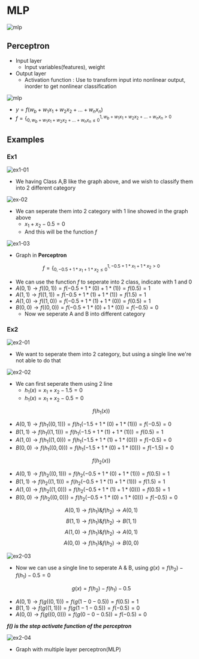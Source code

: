 # **MLP**
![mlp](Img/final/mlp00.png)
## Perceptron
- Input layer
    - Input variables(features), weight 
- Output layer
    - Activation function : Use to transform input into nonlinear output, inorder to get nonlinear classification

![mlp](Img/final/mlp01.png)
- $y = f(w_b+ w_1x_1+w_2x_2+...+w_nx_n)$
- $f = \{^{1, w_b+ w_1x_1+w_2x_2+...+w_nx_n \gt 0}_{0, w_b+ w_1x_1+w_2x_2+...+w_nx_n \le 0}$  
## Examples
### Ex1
![ex1-01](Img/final/ex1-01.png)
- We having Class A,B like the graph above, and we wish to classify them into 2 different category

![ex-02](Img/final/ex1-02.png)
- We can seperate them into 2 category with 1 line showed in the graph above
    - $x_1 + x_2 -0.5=0$
    - And this will be the function $f$

![ex1-03](Img/final/ex1-03.png)
- Graph in **Perceptron**


$$f = {\{}^{1, -0.5 + 1*x_1+1*x_2 \gt 0}_{0, -0.5+ 1*x_1+1*x_2 \le 0}$$
- We can use the function $f$ to seperate into 2 class, indicate with 1 and 0
- $A(0,1) \to f((0,1)) = f(-0.5+1*(0)+1*(1)) = f(0.5) = 1$ 
- $A(1,1) \to f((1,1)) = f(-0.5+1*(1)+1*(1)) = f(1.5) = 1$
- $A(1,0) \to f((1,0)) = f(-0.5+1*(1)+1*(0)) = f(0.5) = 1$
- $B(0,0) \to f((0,0)) = f(-0.5+1*(0)+1*(0)) = f(-0.5) = 0$
    - Now we seperate A and B into different category

### Ex2
![ex2-01](Img/final/ex2-01.png)
- We want to seperate them into 2 category, but using a single line we're not able to do that

![ex2-02](Img/final/ex2-02.png)
- We can first seperate them using 2 line
    - $h_1(x) = x_1 + x_2 - 1.5=0$
    - $h_1(x) = x_1 + x_2 - 0.5=0$

$$f(h_1(x))$$
- $A(0,1) \to f(h_1((0,1))) = f(h_1(-1.5+1*(0)+1*(1))) = f(-0.5) = 0$ 
- $B(1,1) \to f(h_1((1,1))) = f(h_1(-1.5+1*(1)+1*(1))) = f(0.5) = 1$
- $A(1,0) \to f(h_1((1,0))) = f(h_1(-1.5+1*(1)+1*(0))) = f(-0.5) = 0$
- $B(0,0) \to f(h_1((0,0))) = f(h_1(-1.5+1*(0)+1*(0))) = f(-1.5) = 0$

$$f(h_2(x))$$
- $A(0,1) \to f(h_2((0,1))) = f(h_2(-0.5+1*(0)+1*(1))) = f(0.5) = 1$ 
- $B(1,1) \to f(h_2((1,1))) = f(h_2(-0.5+1*(1)+1*(1))) = f(1.5) = 1$
- $A(1,0) \to f(h_2((1,0))) = f(h_2(-0.5+1*(1)+1*(0))) = f(0.5) = 1$
- $B(0,0) \to f(h_2((0,0))) = f(h_2(-0.5+1*(0)+1*(0))) = f(-0.5) = 0$

$$A(0,1) \to f(h_1) \& f(h_2) \to A(0,1)$$
$$B(1,1) \to f(h_1) \& f(h_2) \to B(1,1)$$
$$A(1,0) \to f(h_1) \& f(h_2) \to A(0,1)$$
$$A(0,0) \to f(h_1) \& f(h_2) \to B(0,0)$$

![ex2-03](Img/final/ex2-03.png)
- Now we can use a single line to seperate A & B, using $g(x) = f(h_2) - f(h_1) - 0.5 = 0$

$$g(x) = f(h_2) - f(h_1) - 0.5$$
- $A(0,1) \to f(g((0,1))) = f(g(1-0-0.5)) = f(0.5) = 1$
- $B(1,1) \to f(g((1,1))) = f(g(1-1-0.5)) = f(-0.5) = 0$
- $A(0,0) \to f(g((0,0))) = f(g(0-0-0.5)) = f(-0.5) = 0$

_**f() is the step activate function of the perceptron**_

![ex2-04](Img/final/ex2-04.png)
- Graph with multiple layer perceptron(MLP)
